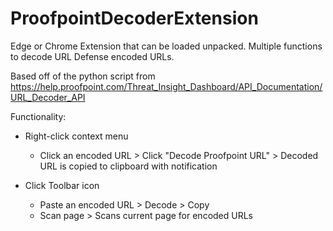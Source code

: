 # ProofpointDecoderExtension
Edge or Chrome Extension that can be loaded unpacked. Multiple functions to decode URL Defense encoded URLs.

Based off of the python script from https://help.proofpoint.com/Threat_Insight_Dashboard/API_Documentation/URL_Decoder_API

Functionality:

- Right-click context menu
    - Click an encoded URL > Click "Decode Proofpoint URL" > Decoded URL is copied to clipboard with notification
 
- Click Toolbar icon
    - Paste an encoded URL > Decode > Copy
    - Scan page > Scans current page for encoded URLs
